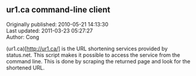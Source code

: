 ## ur1.ca command-line client  
Originally published: 2010-05-21 14:13:30  
Last updated: 2011-03-23 05:27:27  
Author: Cong   
  
(ur1.ca)[http://ur1.ca/] is the URL shortening services provided by status.net. This script makes it possible to access the service from the command line. This is done by scraping the returned page and look for the shortened URL.